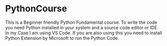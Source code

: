 # PythonCourse
This is a Beginner friendly Python Fundamental course.
To write the code you need Python installed in your system and a source code editor or IDE.
In my Case I am using VS Code.
If you are also using this you need to install Python Extension by Microsoft to run the Python Code.

